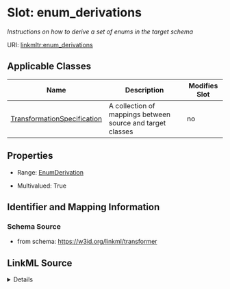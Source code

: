

# Slot: enum_derivations


_Instructions on how to derive a set of enums in the target schema_



URI: [linkmltr:enum_derivations](https://w3id.org/linkml/transformer/enum_derivations)



<!-- no inheritance hierarchy -->





## Applicable Classes

| Name | Description | Modifies Slot |
| --- | --- | --- |
| [TransformationSpecification](TransformationSpecification.md) | A collection of mappings between source and target classes |  no  |







## Properties

* Range: [EnumDerivation](EnumDerivation.md)

* Multivalued: True





## Identifier and Mapping Information







### Schema Source


* from schema: https://w3id.org/linkml/transformer




## LinkML Source

<details>
```yaml
name: enum_derivations
description: Instructions on how to derive a set of enums in the target schema
from_schema: https://w3id.org/linkml/transformer
rank: 1000
multivalued: true
alias: enum_derivations
owner: TransformationSpecification
domain_of:
- TransformationSpecification
range: EnumDerivation
inlined: true

```
</details>